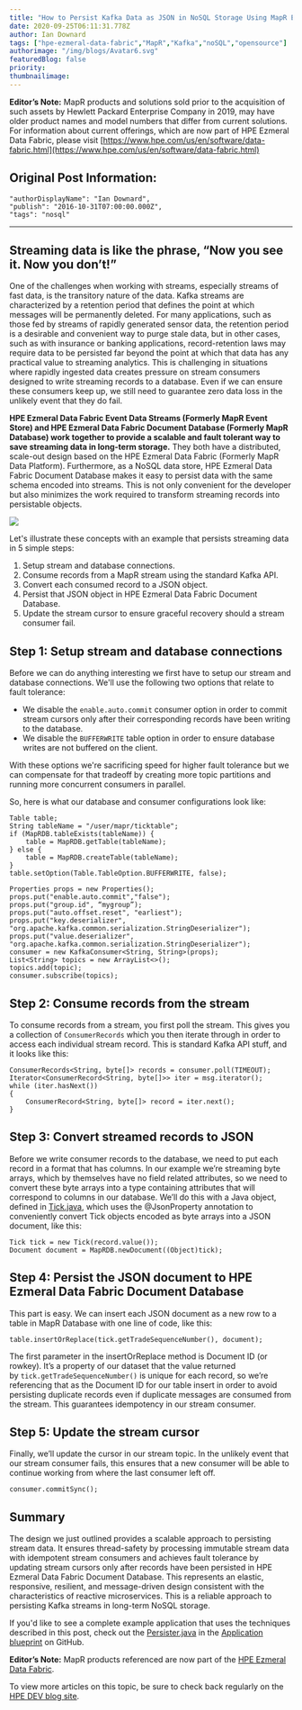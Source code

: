 ```yaml
---
title: "How to Persist Kafka Data as JSON in NoSQL Storage Using MapR Event Store and MapR Database"
date: 2020-09-25T06:11:31.778Z
author: Ian Downard 
tags: ["hpe-ezmeral-data-fabric","MapR","Kafka","noSQL","opensource"]
authorimage: "/img/blogs/Avatar6.svg"
featuredBlog: false
priority:
thumbnailimage:
---
```

**Editor’s Note:** MapR products and solutions sold prior to the acquisition of such assets by Hewlett Packard Enterprise Company in 2019, may have older product names and model numbers that differ from current solutions. For information about current offerings, which are now part of HPE Ezmeral Data Fabric, please visit [https://www.hpe.com/us/en/software/data-fabric.html](https://www.hpe.com/us/en/software/data-fabric.html)

## Original Post Information:
```
"authorDisplayName": "Ian Downard",
"publish": "2016-10-31T07:00:00.000Z",
"tags": "nosql"
```
---

## Streaming data is like the phrase, “Now you see it. Now you don’t!”

One of the challenges when working with streams, especially streams of fast data, is the transitory nature of the data. Kafka streams are characterized by a retention period that defines the point at which messages will be permanently deleted. For many applications, such as those fed by streams of rapidly generated sensor data, the retention period is a desirable and convenient way to purge stale data, but in other cases, such as with insurance or banking applications, record-retention laws may require data to be persisted far beyond the point at which that data has any practical value to streaming analytics. This is challenging in situations where rapidly ingested data creates pressure on stream consumers designed to write streaming records to a database. Even if we can ensure these consumers keep up, we still need to guarantee zero data loss in the unlikely event that they do fail.

**HPE Ezmeral Data Fabric Event Data Streams (Formerly MapR Event Store) and HPE Ezmeral Data Fabric Document Database (Formerly MapR Database) work together to provide a scalable and fault tolerant way to save streaming data in long-term storage.** They both have a distributed, scale-out design based on the HPE Ezmeral Data Fabric (Formerly MapR Data Platform). Furthermore, as a NoSQL data store, HPE Ezmeral Data Fabric Document Database makes it easy to persist data with the same schema encoded into streams. This is not only convenient for the developer but also minimizes the work required to transform streaming records into persistable objects.

![](https://hpe-developer-portal.s3.amazonaws.com/uploads/media/2020/9/persist-kafka-json-streams-mapr-02_0-1601014236654.png)

Let's illustrate these concepts with an example that persists streaming data in 5 simple steps:

1.  Setup stream and database connections.
2.  Consume records from a MapR stream using the standard Kafka API.
3.  Convert each consumed record to a JSON object.
4.  Persist that JSON object in HPE Ezmeral Data Fabric Document Database.
5.  Update the stream cursor to ensure graceful recovery should a stream consumer fail.

## Step 1: Setup stream and database connections

Before we can do anything interesting we first have to setup our stream and database connections. We'll use the following two options that relate to fault tolerance:

*   We disable the `enable.auto.commit` consumer option in order to commit stream cursors only after their corresponding records have been writing to the database.
*   We disable the `BUFFERWRITE` table option in order to ensure database writes are not buffered on the client.

With these options we're sacrificing speed for higher fault tolerance but we can compensate for that tradeoff by creating more topic partitions and running more concurrent consumers in parallel.

So, here is what our database and consumer configurations look like:

```
Table table;
String tableName = "/user/mapr/ticktable";
if (MapRDB.tableExists(tableName)) {
    table = MapRDB.getTable(tableName);
} else {
    table = MapRDB.createTable(tableName);
}
table.setOption(Table.TableOption.BUFFERWRITE, false);

Properties props = new Properties();
props.put("enable.auto.commit","false");
props.put("group.id", “mygroup”);
props.put("auto.offset.reset", "earliest");
props.put("key.deserializer", "org.apache.kafka.common.serialization.StringDeserializer");
props.put("value.deserializer", "org.apache.kafka.common.serialization.StringDeserializer");
consumer = new KafkaConsumer<String, String>(props);
List<String> topics = new ArrayList<>();
topics.add(topic);
consumer.subscribe(topics);
```

## Step 2: Consume records from the stream

To consume records from a stream, you first poll the stream. This gives you a collection of `ConsumerRecords` which you then iterate through in order to access each individual stream record. This is standard Kafka API stuff, and it looks like this:
```
ConsumerRecords<String, byte[]> records = consumer.poll(TIMEOUT);
Iterator<ConsumerRecord<String, byte[]>> iter = msg.iterator();
while (iter.hasNext())
{
    ConsumerRecord<String, byte[]> record = iter.next();
}
```

## Step 3: Convert streamed records to JSON

Before we write consumer records to the database, we need to put each record in a format that has columns. In our example we’re streaming byte arrays, which by themselves have no field related attributes, so we need to convert these byte arrays into a type containing attributes that will correspond to columns in our database. We’ll do this with a Java object, defined in <a target='\_blank'  href='https://gist.github.com/iandow/92d3276e50a7e77f41e69f5c69c8563b'>Tick.java</a>, which uses the @JsonProperty annotation to conveniently convert Tick objects encoded as byte arrays into a JSON document, like this:

```
Tick tick = new Tick(record.value());
Document document = MapRDB.newDocument((Object)tick);
```

## Step 4: Persist the JSON document to HPE Ezmeral Data Fabric Document Database

This part is easy. We can insert each JSON document as a new row to a table in MapR Database with one line of code, like this:

```
table.insertOrReplace(tick.getTradeSequenceNumber(), document);
```
The first parameter in the insertOrReplace method is Document ID (or rowkey). It’s a property of our dataset that the value returned by `tick.getTradeSequenceNumber()` is unique for each record, so we’re referencing that as the Document ID for our table insert in order to avoid persisting duplicate records even if duplicate messages are consumed from the stream. This guarantees idempotency in our stream consumer.

## Step 5: Update the stream cursor

Finally, we’ll update the cursor in our stream topic. In the unlikely event that our stream consumer fails, this ensures that a new consumer will be able to continue working from where the last consumer left off.

```
consumer.commitSync();
```

## Summary

The design we just outlined provides a scalable approach to persisting stream data. It ensures thread-safety by processing immutable stream data with idempotent stream consumers and achieves fault tolerance by updating stream cursors only after records have been persisted in HPE Ezmeral Data Fabric Document Database. This represents an elastic, responsive, resilient, and message-driven design consistent with the characteristics of reactive microservices. This is a reliable approach to persisting Kafka streams in long-term NoSQL storage.

If you'd like to see a complete example application that uses the techniques described in this post, check out the <a target='\_blank'  href='https://github.com/mapr-demos/finserv-application-blueprint/blob/master/src/main/java/com/mapr/demo/finserv/Persister.java'>Persister.java</a> in the <a target='\_blank'  href='https://github.com/mapr-demos/finserv-application-blueprint'>Application blueprint</a> on GitHub.

**Editor’s Note:** MapR products referenced are now part of the [HPE Ezmeral Data Fabric](https://www.hpe.com/us/en/software/data-fabric.html).

To view more articles on this topic, be sure to check back regularly on the [HPE DEV blog site](https://developer.hpe.com/blog).